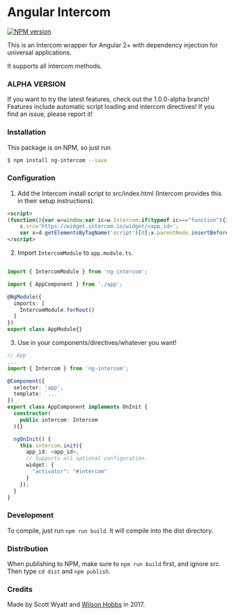 # Angular Intercom

[![NPM version][npm-image]][npm-url]

This is an Intercom wrapper for Angular 2+ with dependency injection for universal applications.

It supports all intercom methods.

### ALPHA VERSION
If you want to try the latest features, check out the 1.0.0-alpha branch! Features include automatic script loading and intercom directives! If you find an issue, please report it!

### Installation

This package is on NPM, so just run
 ```sh
$ npm install ng-intercom --save
 ```

### Configuration

1. Add the Intercom install script to src/index.html (Intercom provides this in their setup instructions). 

```html
<script>
(function(){var w=window;var ic=w.Intercom;if(typeof ic==="function"){ic('reattach_activator');ic('update',intercomSettings);}else{var d=document;var i=function(){i.c(arguments)};i.q=[];i.c=function(args){i.q.push(args)};w.Intercom=i;function l(){var s=d.createElement('script');s.type='text/javascript';s.async=true;
    s.src='https://widget.intercom.io/widget/<app_id>';
    var x=d.getElementsByTagName('script')[0];x.parentNode.insertBefore(s,x);}if(w.attachEvent){w.attachEvent('onload',l);}else{w.addEventListener('load',l,false);}}})()
</script>
```

2. Import `IntercomModule` to `app.module.ts`.

```ts

import { IntercomModule } from 'ng-intercom';

import { AppComponent } from './app';

@NgModule({
  imports: [
    IntercomModule.forRoot()
  ]
})
export class AppModule{}

```

3. Use in your components/directives/whatever you want!

```ts
// App
...
import { Intercom } from 'ng-intercom';

@Component({
  selector: 'app',
  template: `...`
})
export class AppComponent implements OnInit {
  constructor(
    public intercom: Intercom
  ){}

  ngOnInit() {
    this.intercom.init({
      app_id: <app_id>,
      // Supports all optional configuration.
      widget: {
        "activator": "#intercom" 
      }
    });
  }
}
```

### Development
To compile, just run `npm run build`. It will compile into the dist directory. 


### Distribution
When publishing to NPM, make sure to `npm run build` first, and ignore src. Then type `cd dist` and `npm publish`.


### Credits
Made by Scott Wyatt and [Wilson Hobbs](https://www.twitter.com/wbhob) in 2017.

[npm-image]: https://img.shields.io/npm/v/ng-intercom.svg?style=flat-square
[npm-url]: https://npmjs.org/package/ng-intercom
